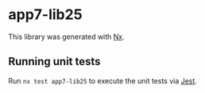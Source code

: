 # app7-lib25

This library was generated with [Nx](https://nx.dev).

## Running unit tests

Run `nx test app7-lib25` to execute the unit tests via [Jest](https://jestjs.io).
